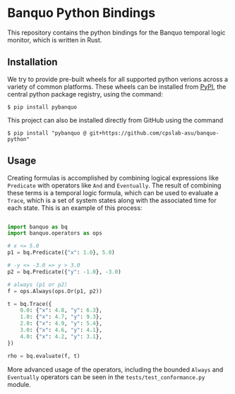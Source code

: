 # Banquo Python Bindings

This repository contains the python bindings for the Banquo temporal logic
monitor, which is written in Rust.

## Installation

We try to provide pre-built wheels for all supported python verions across a
variety of common platforms. These wheels can be installed from
[PyPI](https://pypi.org/package/pybanquo), the central python package registry,
using the command:

```shell
$ pip install pybanquo
```

This project can also be installed directly from GitHub using the command

```shell
$ pip install "pybanquo @ git+https://github.com/cpslab-asu/banquo-python"
```

## Usage

Creating formulas is accomplished by combining logical expressions like
`Predicate` with operators like `And` and `Eventually`. The result of combining
these terms is a temporal logic formula, which can be used to evaluate a
`Trace`, which is a set of system states along with the associated time for
each state. This is an example of this process:

```python

import banquo as bq
import banquo.operators as ops

# x <= 5.0
p1 = bq.Predicate({"x": 1.0}, 5.0)

# -y <= -3.0 => y > 3.0
p2 = bq.Predicate({"y": -1.0}, -3.0)

# always (p1 or p2)
f = ops.Always(ops.Or(p1, p2))

t = bq.Trace({
    0.0: {"x": 4.8, "y": 6.3},
    1.0: {"x": 4.7, "y": 9.3},
    2.0: {"x": 4.9, "y": 5.4},
    3.0: {"x": 4.6, "y": 4.1},
    4.0: {"x": 4.2, "y": 3.1},
})

rho = bq.evaluate(f, t)
```

More advanced usage of the operators, including the bounded `Always` and
`Eventually` operators can be seen in the `tests/test_conformance.py` module.
